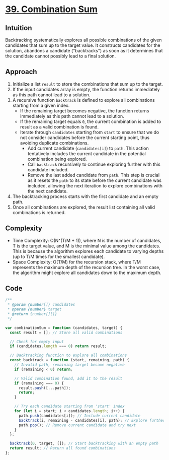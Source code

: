 # [39. Combination Sum](https://leetcode.com/problems/combination-sum/description/)

## Intuition

Backtracking systematically explores all possible combinations of the given candidates that sum up to the target value. It constructs candidates for the solution, abandons a candidate ("backtracks") as soon as it determines that the candidate cannot possibly lead to a final solution.

## Approach

1. Initialize a list `result` to store the combinations that sum up to the target.
2. If the input candidates array is empty, the function returns immediately as this path cannot lead to a solution.
3. A recursive function `backtrack` is defined to explore all combinations starting from a given index.
   - If the remaining target becomes negative, the function returns immediately as this path cannot lead to a solution.
   - If the remaining target equals `0`, the current combination is added to result as a valid combination is found.
   - Iterate through `candidates` starting from `start` to ensure that we do not consider candidates before the current starting point, thus avoiding duplicate combinations.
     - Add current candidate (`candidates[i]`) to `path`. This action tentatively includes the current candidate in the potential combination being explored.
     - Call `backtrack` recursively to continue exploring further with this candidate included.
     - Remove the last added candidate from `path`. This step is crucial as it resets the `path` to its state before the current candidate was included, allowing the next iteration to explore combinations with the next candidate.
4. The backtracking process starts with the first candidate and an empty path.
5. Once all combinations are explored, the result list containing all valid combinations is returned.

## Complexity

- Time Complexity: O(N^(T/M + 1)), where N is the number of candidates, T is the target value, and M is the minimal value among the candidates. This is because the algorithm explores each candidate to varying depths (up to T/M times for the smallest candidate).
- Space Complexity: O(T/M) for the recursion stack, where T/M represents the maximum depth of the recursion tree. In the worst case, the algorithm might explore all candidates down to the maximum depth.

## Code

```javascript
/**
 * @param {number[]} candidates
 * @param {number} target
 * @return {number[][]}
 */

var combinationSum = function (candidates, target) {
  const result = []; // Store all valid combinations

  // Check for empty input
  if (candidates.length === 0) return result;

  // Backtracking function to explore all combinations
  const backtrack = function (start, remaining, path) {
    // Invalid path, remaining target became negative
    if (remaining < 0) return;

    // Valid combination found, add it to the result
    if (remaining === 0) {
      result.push([...path]);
      return;
    }

    // Try each candidate starting from 'start' index
    for (let i = start; i < candidates.length; i++) {
      path.push(candidates[i]); // Include current candidate
      backtrack(i, remaining - candidates[i], path); // Explore further with reduced target
      path.pop(); // Remove current candidate and try next
    }
  };

  backtrack(0, target, []); // Start backtracking with an empty path
  return result; // Return all found combinations
};
```
